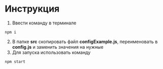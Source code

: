 # Инструкция

1. Ввести команду в терминале

```console
npm i
```

2. В папке **src** скопировать файл **configExample.js**, переименовать в **config.js** и заменить значения на нужные
3. Для запуска использовать команду

```console
npm start
```
